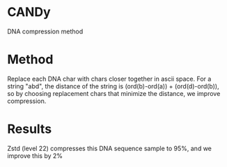 # CANDy
DNA compression method

# Method
Replace each DNA char with chars closer together in ascii space. For a string "abd", the distance of the string is (ord(b)-ord(a)) + (ord(d)-ord(b)), so by choosing replacement chars that minimize the distance, we improve compression.

# Results
Zstd (level 22) compresses this DNA sequence sample to 95%, and we improve this by 2%
